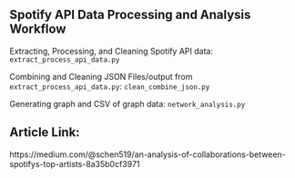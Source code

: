 <h2>Spotify API Data Processing and Analysis Workflow</h2>
<p>Extracting, Processing, and Cleaning Spotify API data: <code>extract_process_api_data.py</code></p>
<p>Combining and Cleaning JSON Files/output from <code>extract_process_api_data.py</code>: 
<code>clean_combine_json.py</code> </p>
<p>Generating graph and CSV of graph data: <code>network_analysis.py</code></p>

<h2>Article Link:</h2>
https://medium.com/@schen519/an-analysis-of-collaborations-between-spotifys-top-artists-8a35b0cf3971
